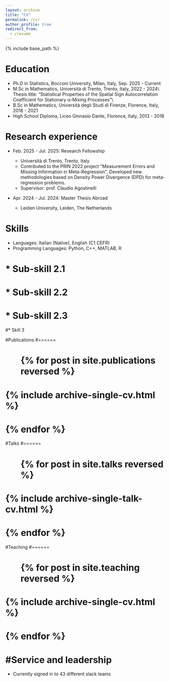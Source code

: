 ```yaml
---
layout: archive
title: "CV"
permalink: /cv/
author_profile: true
redirect_from:
  - /resume
---
```


{% include base_path %}

Education
======
* Ph.D in Statistics, Bocconi University, Milan, Italy, Sep. 2025 - Current
* M.Sc in Mathematics, Università di Trento, Trento, Italy, 2022 - 2024\\
  Thesis title: “Statistical Properties of the Spatial Sign Autocorrelation Coefficient for Stationary α-Mixing Processes”\\
* B.Sc in Mathematics, Università degli Studi di Firenze, Florence, Italy, 2018 - 2021
* High School Diploma, Liceo Ginnasio Dante, Florence, Italy, 2013 - 2018

Research experience
======
* Feb. 2025 - Jul. 2025: Research Fellowship
  * Università di Trento, Trento, Italy
  * Contributed to the PRIN 2022 project "Measurement Errors and Missing Information      in Meta-Regression". Developed new methodologies based on Density Power Divergence (DPD) for meta-regression problems.
  * Supervisor: prof. Claudio Agostinelli

* Apr. 2024 - Jul. 2024: Master Thesis Abroad
  * Leiden University, Leiden, The Netherlands
  
Skills
======
* Languages: Italian (Native), English (C1 CEFR)
* Programming Languages: Python, C++, MATLAB, R
#  * Sub-skill 2.1
#  * Sub-skill 2.2
#  * Sub-skill 2.3
#* Skill 3

#Publications
#======
#  <ul>{% for post in site.publications reversed %}
#    {% include archive-single-cv.html %}
#  {% endfor %}</ul>
  
#Talks
#======
#  <ul>{% for post in site.talks reversed %}
#    {% include archive-single-talk-cv.html  %}
#  {% endfor %}</ul>
  
#Teaching
#======
#  <ul>{% for post in site.teaching reversed %}
#    {% include archive-single-cv.html %}
#  {% endfor %}</ul>
  
#Service and leadership
======
* Currently signed in to 43 different slack teams
